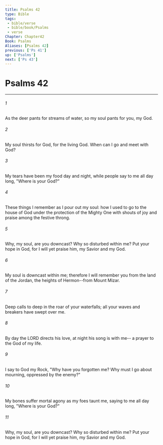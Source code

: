 ```yaml
---
title: Psalms 42
type: Bible
tags:
 - bible/verse
 - bible/book/Psalms
 - verse
Chapter: Chapter42
Book: Psalms
Aliases: [Psalms 42]
previous: ['Ps 41']
up: ['Psalms']
next: ['Ps 43']
---
```

# Psalms 42

***


###### 1 
As the deer pants for streams of water, so my soul pants for you, my God. 

###### 2 
My soul thirsts for God, for the living God. When can I go and meet with God? 

###### 3 
My tears have been my food day and night, while people say to me all day long, "Where is your God?" 

###### 4 
These things I remember as I pour out my soul: how I used to go to the house of God under the protection of the Mighty One with shouts of joy and praise among the festive throng. 

###### 5 
Why, my soul, are you downcast? Why so disturbed within me? Put your hope in God, for I will yet praise him, my Savior and my God. 

###### 6 
My soul is downcast within me; therefore I will remember you from the land of the Jordan, the heights of Hermon--from Mount Mizar. 

###### 7 
Deep calls to deep in the roar of your waterfalls; all your waves and breakers have swept over me. 

###### 8 
By day the LORD directs his love, at night his song is with me-- a prayer to the God of my life. 

###### 9 
I say to God my Rock, "Why have you forgotten me? Why must I go about mourning, oppressed by the enemy?" 

###### 10 
My bones suffer mortal agony as my foes taunt me, saying to me all day long, "Where is your God?" 

###### 11 
Why, my soul, are you downcast? Why so disturbed within me? Put your hope in God, for I will yet praise him, my Savior and my God. 
